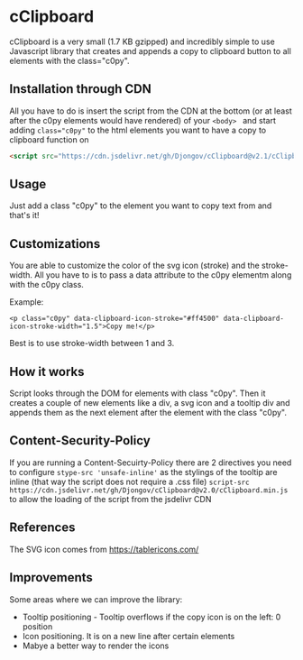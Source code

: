# cClipboard
cClipboard is a very small (1.7 KB gzipped) and incredibly simple to use Javascript library that creates and appends a copy to clipboard button to all elements with the class="c0py".

## Installation through CDN

All you have to do is insert the script from the CDN at the bottom (or at least after the c0py elements would have rendered) of your ```<body> ``` and start adding ```class="c0py"``` to the html elements you want to have a copy to clipboard function on

```html
<script src="https://cdn.jsdelivr.net/gh/Djongov/cClipboard@v2.1/cClipboard.min.js"></script>
```
## Usage
Just add a class "c0py" to the element you want to copy text from and that's it!

## Customizations
You are able to customize the color of the svg icon (stroke) and the stroke-width. All you have to is to pass a data attribute to the c0py elementm along with the c0py class.

Example:

```<p class="c0py" data-clipboard-icon-stroke="#ff4500" data-clipboard-icon-stroke-width="1.5">Copy me!</p> ```

Best is to use stroke-width between 1 and 3.

## How it works
Script looks through the DOM for elements with class "c0py". Then it creates a couple of new elements like a div, a svg icon and a tooltip div and appends them as the next element after the element with the class "c0py".

## Content-Security-Policy
If you are running a Content-Secuirty-Policy there are 2 directives you need to configure
```stype-src 'unsafe-inline'``` as the stylings of the tooltip are inline (that way the script does not require a .css file)
```script-src https://cdn.jsdelivr.net/gh/Djongov/cClipboard@v2.0/cClipboard.min.js``` to allow the loading of the script from the jsdelivr CDN

## References
The SVG icon comes from https://tablericons.com/

## Improvements
Some areas where we can improve the library:
- Tooltip positioning - Tooltip overflows if the copy icon is on the left: 0 position
- Icon positioning. It is on a new line after certain elements 
- Mabye a better way to render the icons
